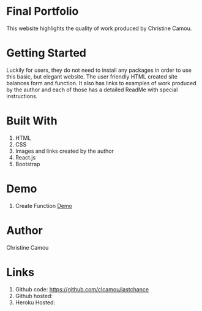 # Final Portfolio

This website highlights the quality of work produced by Christine Camou. 

# Getting Started 
Luckily for users, they do not need to install any packages in order to use this basic, but elegant website. The user friendly HTML created site balances form and function. It also has links to examples of work produced by the author and each of those has a detailed ReadMe with special instructions. 

# Built With 
1. HTML
2. CSS 
3. Images and links created by the author
4. React.js
5. Bootstrap

# Demo 
1. Create Function [Demo](demo/demo.gif)

# Author 
Christine Camou

# Links 

1. Github code: https://github.com/clcamou/lastchance
2. Github hosted: 
3. Heroku Hosted: 
